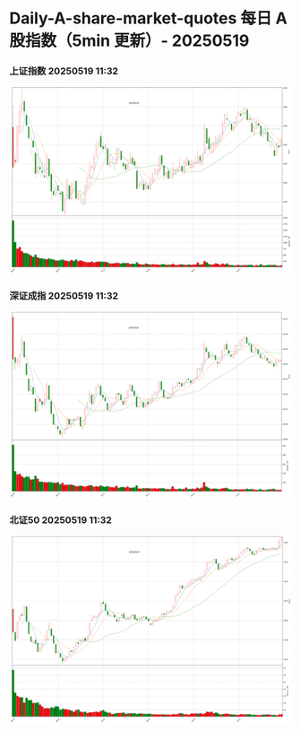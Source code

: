 
# Daily-A-share-market-quotes 每日 A 股指数（5min 更新）- 20250519

### 上证指数 20250519 11:32
![](./fig/2025/5/20250519-sh000001.png)

### 深证成指 20250519 11:32
![](./fig/2025/5/20250519-sz399001.png)

### 北证50 20250519 11:32
![](./fig/2025/5/20250519-bj899050.png)
